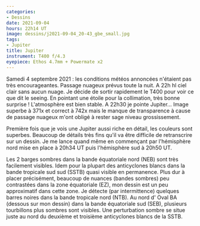 ```yaml
---
categories:
- Dessins
date: 2021-09-04
hours: 22h14 UT
image: dessins/j2021-09-04_20-43_gbe_small.jpg
tags:
- Jupiter
title: Jupiter 
instrument: T400 f/4.3
eyepiece: Ethos 4.7mm + Powermate x2
---
```

Samedi 4 septembre 2021 : les conditions météos annoncées n'étaient pas très encourageantes. Passage nuageux prévus toute la nuit. A 22h hl ciel clair sans aucun nuage. Je décide de sortir rapidement le T400 pour voir ce que dit le seeing. En pointant une étoile pour la collimation, très bonne surprise ! L'atmosphère est bien stable. A 22h30 je pointe Jupiter... Image superbe à 371x et correct à 742x mais le manque de transparence à cause de passage nuageux m'ont obligé à rester sage niveau grossissement. 

Première fois que je vois une Jupiter aussi riche en détail, les couleurs sont superbes. Beaucoup de détails très fins qu'il va être difficile de retranscrire sur un dessin. Je me lance quand même en commençant par l'hémisphère nord mise en place à 20h34 UT puis l'hémisphère sud à 20h50 UT. 

Les 2 barges sombres dans la bande équatoriale nord (NEB) sont très facilement visibles. Idem pour la plupart des anticyclones blancs dans la bande tropicale sud sud (SSTB) quasi visible en permanence. Plus dur à placer précisément, beaucoup de nuances (bandes sombres) peu contrastées dans la zone équatoriale (EZ), mon dessin est un peu approximatif dans cette zone. Je détecte (par intermittence) quelques barres noires dans la bande tropicale nord (NTB). Au nord d' Oval BA (dessous sur mon dessin) dans la bande équatoriale sud (SEB), plusieurs tourbillons plus sombres sont visibles. Une perturbation sombre se situe juste au nord du deuxième et troisième anticyclones blancs de la SSTB. 
